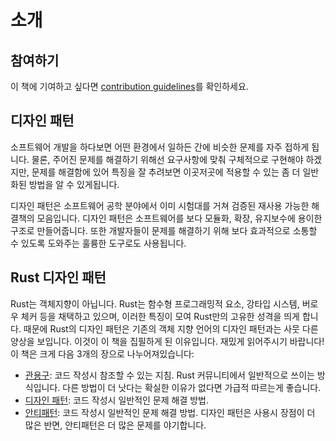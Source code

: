 # 소개

## 참여하기

이 책에 기여하고 싶다면
[contribution guidelines](https://github.com/rust-unofficial/patterns/blob/master/CONTRIBUTING.md)를 확인하세요.

## 디자인 패턴

소프트웨어 개발을 하다보면 어떤 환경에서 일하든 간에 비슷한 문제를 자주 접하게 됩니다.
물론, 주어진 문제를 해결하기 위해선 요구사항에 맞춰 구체적으로 구현해야 하겠지만,
문제를 해결함에 있어 특징을 잘 추려보면 이곳저곳에 적용할 수 있는 좀 더 일반화된 방법을 알 수 있게됩니다.

디자인 패턴은 소프트웨어 공학 분야에서 이미 시험대를 거쳐 검증된 재사용 가능한 해결책의 모음입니다.
디자인 패턴은 소프트웨어를 보다 모듈화, 확장, 유지보수에 용이한 구조로 만들어줍니다.
또한 개발자들이 문제를 해결하기 위해 보다 효과적으로 소통할 수 있도록 도와주는 훌륭한 도구로도 사용됩니다.

## Rust 디자인 패턴

Rust는 객체지향이 아닙니다. Rust는 함수형 프로그래밍적 요소, 강타입 시스템, 버로우 체커 등을 채택하고 있으며,
이러한 특징이 모여 Rust만의 고유한 성격을 띄게 합니다.
때문에 Rust의 디자인 패턴은 기존의 객체 지향 언어의 디자인 패턴과는 사뭇 다른 양상을 보입니다.
이것이 이 책을 집필하게 된 이유입니다. 재밌게 읽어주시기 바랍니다!
이 책은 크게 다음 3개의 장으로 나누어져있습니다:

- [관용구](./idioms/index.md): 코드 작성시 참조할 수 있는 지침.
  Rust 커뮤니티에서 일반적으로 쓰이는 방식입니다.
  다른 방법이 더 낫다는 확실한 이유가 없다면 가급적 따르는게 좋습니다.
- [디자인 패턴](./patterns/index.md): 코드 작성시 일반적인 문제 해결 방법.
- [안티패턴](./anti_patterns/index.md): 코드 작성시 일반적인 문제 해결 방법.
  디자인 패턴은 사용시 장점이 더 많은 반면, 안티패턴은 더 많은 문제를 야기합니다.
